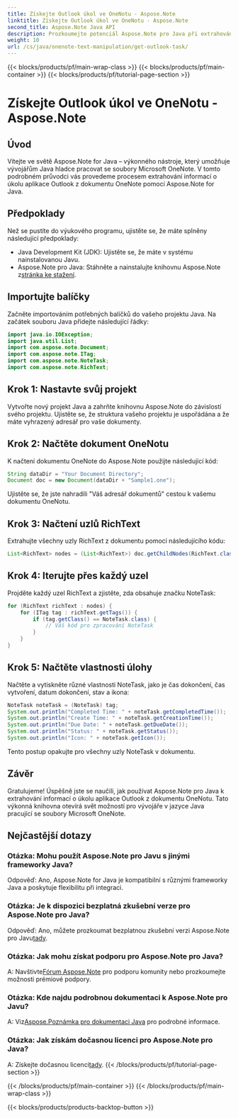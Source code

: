 ```yaml
---
title: Získejte Outlook úkol ve OneNotu - Aspose.Note
linktitle: Získejte Outlook úkol ve OneNotu - Aspose.Note
second_title: Aspose.Note Java API
description: Prozkoumejte potenciál Aspose.Note pro Java při extrahování podrobností úloh aplikace Outlook z dokumentů OneNotu bez námahy. Zvyšte svůj vývoj v Javě pomocí této robustní knihovny.
weight: 10
url: /cs/java/onenote-text-manipulation/get-outlook-task/
---
```


{{< blocks/products/pf/main-wrap-class >}}
{{< blocks/products/pf/main-container >}}
{{< blocks/products/pf/tutorial-page-section >}}

# Získejte Outlook úkol ve OneNotu - Aspose.Note

## Úvod
Vítejte ve světě Aspose.Note for Java – výkonného nástroje, který umožňuje vývojářům Java hladce pracovat se soubory Microsoft OneNote. V tomto podrobném průvodci vás provedeme procesem extrahování informací o úkolu aplikace Outlook z dokumentu OneNote pomocí Aspose.Note for Java.
## Předpoklady
Než se pustíte do výukového programu, ujistěte se, že máte splněny následující předpoklady:
- Java Development Kit (JDK): Ujistěte se, že máte v systému nainstalovanou Javu.
-  Aspose.Note pro Java: Stáhněte a nainstalujte knihovnu Aspose.Note z[stránka ke stažení](https://releases.aspose.com/note/java/).
## Importujte balíčky
Začněte importováním potřebných balíčků do vašeho projektu Java. Na začátek souboru Java přidejte následující řádky:
```java
import java.io.IOException;
import java.util.List;
import com.aspose.note.Document;
import com.aspose.note.ITag;
import com.aspose.note.NoteTask;
import com.aspose.note.RichText;
```
## Krok 1: Nastavte svůj projekt
Vytvořte nový projekt Java a zahrňte knihovnu Aspose.Note do závislostí svého projektu. Ujistěte se, že struktura vašeho projektu je uspořádána a že máte vyhrazený adresář pro vaše dokumenty.
## Krok 2: Načtěte dokument OneNotu
K načtení dokumentu OneNote do Aspose.Note použijte následující kód:
```java
String dataDir = "Your Document Directory";
Document doc = new Document(dataDir + "Sample1.one");
```
Ujistěte se, že jste nahradili "Váš adresář dokumentů" cestou k vašemu dokumentu OneNotu.
## Krok 3: Načtení uzlů RichText
Extrahujte všechny uzly RichText z dokumentu pomocí následujícího kódu:
```java
List<RichText> nodes = (List<RichText>) doc.getChildNodes(RichText.class);
```
## Krok 4: Iterujte přes každý uzel
Projděte každý uzel RichText a zjistěte, zda obsahuje značku NoteTask:
```java
for (RichText richText : nodes) {
    for (ITag tag : richText.getTags()) {
        if (tag.getClass() == NoteTask.class) {
            // Váš kód pro zpracování NoteTask
        }
    }
}
```
## Krok 5: Načtěte vlastnosti úlohy
Načtěte a vytiskněte různé vlastnosti NoteTask, jako je čas dokončení, čas vytvoření, datum dokončení, stav a ikona:
```java
NoteTask noteTask = (NoteTask) tag;
System.out.println("Completed Time: " + noteTask.getCompletedTime());
System.out.println("Create Time: " + noteTask.getCreationTime());
System.out.println("Due Date: " + noteTask.getDueDate());
System.out.println("Status: " + noteTask.getStatus());
System.out.println("Icon: " + noteTask.getIcon());
```
Tento postup opakujte pro všechny uzly NoteTask v dokumentu.
## Závěr
Gratulujeme! Úspěšně jste se naučili, jak používat Aspose.Note pro Java k extrahování informací o úkolu aplikace Outlook z dokumentu OneNotu. Tato výkonná knihovna otevírá svět možností pro vývojáře v jazyce Java pracující se soubory Microsoft OneNote.
## Nejčastější dotazy
### Otázka: Mohu použít Aspose.Note pro Javu s jinými frameworky Java?
Odpověď: Ano, Aspose.Note for Java je kompatibilní s různými frameworky Java a poskytuje flexibilitu při integraci.
### Otázka: Je k dispozici bezplatná zkušební verze pro Aspose.Note pro Java?
 Odpověď: Ano, můžete prozkoumat bezplatnou zkušební verzi Aspose.Note pro Javu[tady](https://releases.aspose.com/).
### Otázka: Jak mohu získat podporu pro Aspose.Note pro Java?
 A: Navštivte[Fórum Aspose.Note](https://forum.aspose.com/c/note/28) pro podporu komunity nebo prozkoumejte možnosti prémiové podpory.
### Otázka: Kde najdu podrobnou dokumentaci k Aspose.Note pro Javu?
 A: Viz[Aspose.Poznámka pro dokumentaci Java](https://reference.aspose.com/note/java/) pro podrobné informace.
### Otázka: Jak získám dočasnou licenci pro Aspose.Note pro Java?
 A: Získejte dočasnou licenci[tady](https://purchase.aspose.com/temporary-license/).
{{< /blocks/products/pf/tutorial-page-section >}}

{{< /blocks/products/pf/main-container >}}
{{< /blocks/products/pf/main-wrap-class >}}

{{< blocks/products/products-backtop-button >}}
